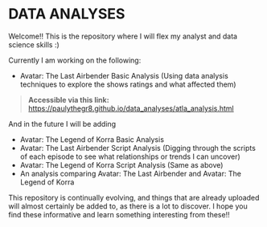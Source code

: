 # DATA ANALYSES
Welcome!! This is the repository where I will flex my analyst and data science skills :)

Currently I am working on the following:
* Avatar: The Last Airbender Basic Analysis (Using data analysis techniques to explore the shows ratings and what affected them)
> __Accessible via this link:__ https://paulythegr8.github.io/data_analyses/atla_analysis.html

And in the future I will be adding
* Avatar: The Legend of Korra Basic Analysis
* Avatar: The Last Airbender Script Analysis (Digging through the scripts of each episode to see what relationships or trends I can uncover)
* Avatar: The Legend of Korra Script Analysis (Same as above)
* An analysis comparing Avatar: The Last Airbender and Avatar: The Legend of Korra

This repository is continually evolving, and things that are already uploaded will almost certainly be added to, as there is a lot to discover.
I hope you find these informative and learn something interesting from these!!
